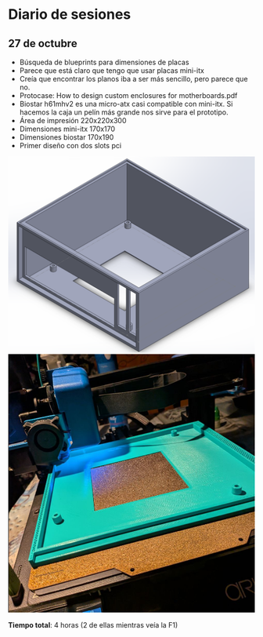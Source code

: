 # Diario de sesiones

## 27 de octubre
- Búsqueda de blueprints para dimensiones de placas
- Parece que está claro que tengo que usar placas mini-itx
- Creía que encontrar los planos iba a ser más sencillo, pero parece que no.
- Protocase: How to design custom enclosures for motherboards.pdf
- Biostar h61mhv2 es una micro-atx casi compatible con mini-itx. Si hacemos la caja un pelín más grande nos sirve para el prototipo.
- Área de impresión 220x220x300
- Dimensiones mini-itx 170x170
- Dimensiones biostar 170x190
- Primer diseño con dos slots pci

![Core v1](images/core.v1.png)
![Imprimiendo Core v1](images/imprimiendo_core.v1.png)

**Tiempo total**: 4 horas (2 de ellas mientras veía la F1)